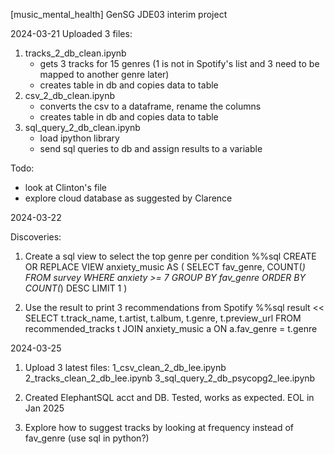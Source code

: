 [music_mental_health]
GenSG JDE03 interim project

2024-03-21
Uploaded 3 files:
1. tracks_2_db_clean.ipynb 
    - gets 3 tracks for 15 genres (1 is not in Spotify's list and 3 need to be mapped to another genre later)
    - creates table in db and copies data to table
2. csv_2_db_clean.ipynb
    - converts the csv to a dataframe, rename the columns
    - creates table in db and copies data to table
3. sql_query_2_db_clean.ipynb
    - load ipython library
    - send sql queries to db and assign results to a variable
  
Todo: 
- look at Clinton's file
- explore cloud database as suggested by Clarence

2024-03-22

Discoveries:
1. Create a sql view to select the top genre per condition
%%sql
CREATE OR REPLACE VIEW anxiety_music 
AS
	(
	SELECT fav_genre, COUNT(*)
	FROM survey
	WHERE anxiety >= 7
	GROUP BY fav_genre
	ORDER BY COUNT(*) DESC
	LIMIT 1
    )

2. Use the result to print 3 recommendations from Spotify
%%sql result << 
SELECT t.track_name, t.artist, t.album, t.genre, t.preview_url 
FROM recommended_tracks t
JOIN anxiety_music a
ON a.fav_genre = t.genre

2024-03-25

1. Upload 3 latest files:
1_csv_clean_2_db_lee.ipynb
2_tracks_clean_2_db_lee.ipynb
3_sql_query_2_db_psycopg2_lee.ipynb

2. Created ElephantSQL acct and DB. Tested, works as expected. EOL in Jan 2025
3. Explore how to suggest tracks by looking at frequency instead of fav_genre (use sql in python?)
